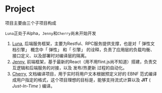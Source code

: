 # Project

项目主要由三个子项目构成

`Luna`正处于Alpha，`Jenny`和`Cherry`尚未开始开发

1. [Luna][Luna], 后端服务框架，主要为Restful、RPC服务提供支撑，也是对「 弹性文档引擎」 概念中「 弹性」 和「 引擎」 的诠释，负责了应用层的负载均衡、接口定义、以及部署时对编译层的隔离。
2. [Jenny][Jenny], 前端框架，基于最新的React（用不用flint.js尚不知道）搭建，负责交互逻辑和后端服务的对接，以及 发布/热更新 过程的自动化。
3. [Cherry][Cherry], 文档编译项目，用于实时将用户文本根据预定义好的 EBNF 范式编译成用户指定的格式，这个项目理想的目标是，能够支持流式计算以及 **JIT** ( *Just-In-Time* ) 编译。

[Luna]: http://docloud.github.io/luna	"Luna Project"
[Jenny]: http://docloud.github.io/jenny	"Jenny Project"
[Cherry]: http://docloud.github.io/cherry	"Cherry Project"